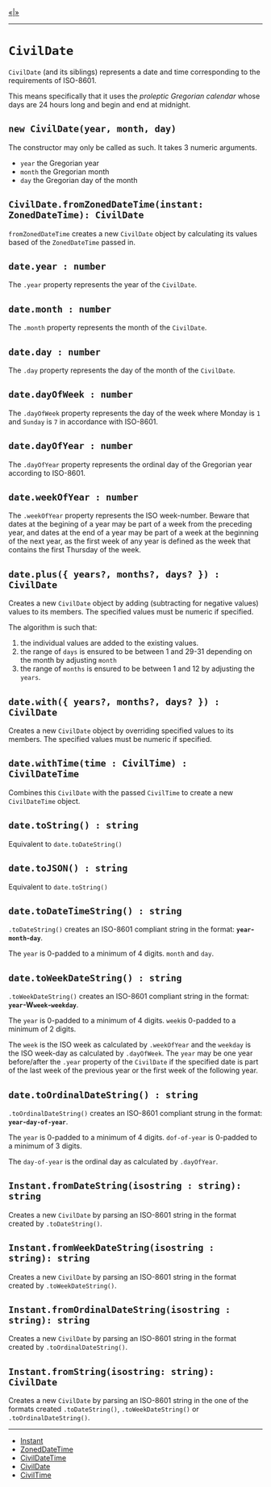 [&laquo;][3]|[&raquo;][5]

---

# `CivilDate`

`CivilDate` (and its siblings) represents a date and time corresponding to the requirements of ISO-8601.

This means specifically that it uses the *proleptic Gregorian calendar* whose days are 24 hours
long and begin and end at midnight.

## `new CivilDate(year, month, day)`

The constructor may only be called as such. It takes 3 numeric arguments.

 * `year` the Gregorian year
 * `month` the Gregorian month
 * `day` the Gregorian day of the month

## `CivilDate.fromZonedDateTime(instant: ZonedDateTime): CivilDate`

`fromZonedDateTime` creates a new `CivilDate` object by calculating its values based of the
`ZonedDateTime` passed in.

## `date.year : number`

The `.year` property represents the year of the `CivilDate`.

## `date.month : number`

The `.month` property represents the month of the `CivilDate`.

## `date.day : number`

The `.day` property represents the day of the month of the `CivilDate`.

## `date.dayOfWeek : number`

The `.dayOfWeek` property represents the day of the week where Monday is `1` and `Sunday` is `7` in accordance with ISO-8601.

## `date.dayOfYear : number`

The `.dayOfYear` property represents the ordinal day of the Gregorian year according to ISO-8601.

## `date.weekOfYear : number`

The `.weekOfYear` property represents the ISO week-number. Beware that dates at the begining of a
year may be part of a week from the preceding year, and dates at the end of a year may be part of
a week at the beginning of the next year, as the first week of any year is defined as the week that
contains the first Thursday of the week.

## `date.plus({ years?, months?, days? }) : CivilDate`

Creates a new `CivilDate` object by adding (subtracting for negative values) values to its members.
The specified values must be numeric if specified.

The algorithm is such that:
 1. the individual values are added to the existing values.
 2. the range of `days` is ensured to be between 1 and 29-31 depending on the month by adjusting `month`
 3. the range of `months` is ensured to be between 1 and 12 by adjusting the `years`.

## `date.with({ years?, months?, days? }) : CivilDate`

Creates a new `CivilDate` object by overriding specified values to its members.
The specified values must be numeric if specified.

## `date.withTime(time : CivilTime) : CivilDateTime`

Combines this `CivilDate` with the passed `CivilTime` to create a new `CivilDateTime` object.

## `date.toString() : string`

Equivalent to `date.toDateString()`

## `date.toJSON() : string`

Equivalent to `date.toString()`

## `date.toDateTimeString() : string`

`.toDateString()` creates an ISO-8601 compliant string in the format:
**`year`-`month`-`day`**.

The `year` is 0-padded to a minimum of 4 digits. `month` and `day`.

## `date.toWeekDateString() : string`

`.toWeekDateString()` creates an ISO-8601 compliant string in the format:
**`year`-W`week`-`weekday`**.

The `year` is 0-padded to a minimum of 4 digits. `week`is 0-padded to a minimum of 2 digits.

The `week` is the ISO week as calculated by `.weekOfYear` and the `weekday` is the ISO week-day as
calculated by `.dayOfWeek`. The `year` may be one year before/after the `.year` property of the
`CivilDate` if the specified date is part of the last week of the previous year or the first
week of the following year.

## `date.toOrdinalDateString() : string`

`.toOrdinalDateString()` creates an ISO-8601 compliant strung in the format:
**`year`-`day-of-year`**.

The `year` is 0-padded to a minimum of 4 digits. `dof-of-year` is 0-padded to a minimum of 3 digits.

The `day-of-year` is the ordinal day as calculated by `.dayOfYear`.

## `Instant.fromDateString(isostring : string): string`

Creates a new `CivilDate` by parsing an ISO-8601 string in the format created by `.toDateString()`.

## `Instant.fromWeekDateString(isostring : string): string`

Creates a new `CivilDate` by parsing an ISO-8601 string in the format created by `.toWeekDateString()`.

## `Instant.fromOrdinalDateString(isostring : string): string`

Creates a new `CivilDate` by parsing an ISO-8601 string in the format created by `.toOrdinalDateString()`.

## `Instant.fromString(isostring: string): CivilDate`

Creates a new `CivilDate` by parsing an ISO-8601 string in the one of the formats created `.toDateString()`, `.toWeekDateString()` or `.toOrdinalDateString()`.

---

 * [Instant][1]
 * [ZonedDateTime][2]
 * [CivilDateTime][3]
 * [CivilDate][4]
 * [CivilTime][5]

[1]: instant.md "Instant"
[2]: zoned.md "ZonedDateTime"
[3]: civildatetime.md "CivilDateTime"
[4]: civildate.md "CivilDate"
[5]: civiltime.md "CivilTime"
